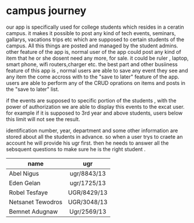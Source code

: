 # campus journey 

our app is specifically used for college students which resides in a ceratin campus. it makes it possible to post any kind of tech events, seminars, gallarys, vacations trips etc which are supposed to certain students of the campus. All this things are posted and managed by the student admins. other feature of the app is, normal user of the app could post any kind of item that he or she dosent need any more, for sale. it could be ruler , laptop, smart phone, wifi routers,charger etc. the best part and other busiiness feature of this app is , normal users are able to save any event they see and any item the come accross with to the "save to later" feature of the app. users are able to perform any of the CRUD oprations on items and posts in the "save to later" list. 

if the events are supposed to specific portion of the students , with the power of authorization we are able to display this events to the excat  user.  for example if it is supposed to 3rd year and above students, users below this limit will not see the result.

identification number, year, department and some other information are stored about all the students in advance. so when a user trys to craete an account he will provide his ugr first. then he needs to answer all the sebsquent questions to make sure he is the right student .

|name| ugr| 
| -------- | :-------:|
| Abel Nigus     | ugr/8843/13   |
|Eden Gelan     |  ugr/1725/13  |
|Robel Tesfaye | UGR/8429/13  |
| Netsanet Tewodros   | UGR/3048/13   |
|Bemnet Adugnaw | Ugr/2569/13  |

